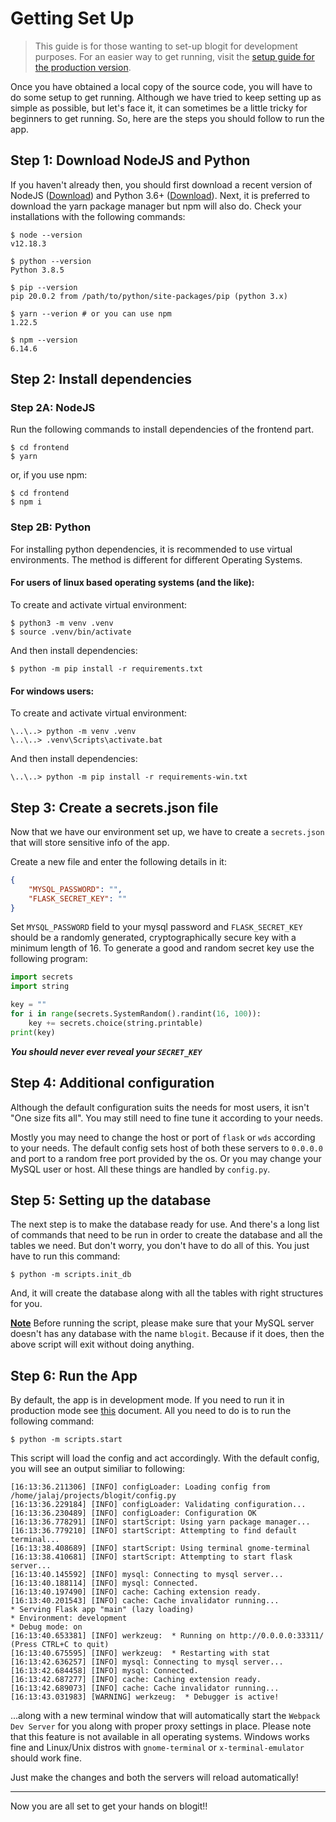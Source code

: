 # Getting Set Up

> This guide is for those wanting to set-up blogit for development purposes. For an easier way to get running, visit the [setup guide for the production version](./production).

Once you have obtained a local copy of the source code, you will have to do some setup to get running. Although we have tried to keep setting up as simple as possible, but let's face it, it can sometimes be a little tricky for beginners to get running. So, here are the steps you should follow to run the app.

## Step 1: Download NodeJS and Python

If you haven't already then, you should first download a recent version of NodeJS ([Download](https://nodejs.org/en/download/)) and Python 3.6+ ([Download](https://www.python.org/downloads/)).
Next, it is preferred to download the yarn package manager but npm will also do.
Check your installations with the following commands:

    $ node --version
    v12.18.3

    $ python --version
    Python 3.8.5

    $ pip --version
    pip 20.0.2 from /path/to/python/site-packages/pip (python 3.x)

    $ yarn --verion # or you can use npm
    1.22.5

    $ npm --version
    6.14.6

## Step 2: Install dependencies

### Step 2A: NodeJS

Run the following commands to install dependencies of the frontend part.

    $ cd frontend
    $ yarn

or, if you use npm:

    $ cd frontend
    $ npm i

### Step 2B: Python

For installing python dependencies, it is recommended to use virtual environments. The method is different for different Operating Systems.

#### For users of linux based operating systems (and the like):

To create and activate virtual environment:

    $ python3 -m venv .venv
    $ source .venv/bin/activate

And then install dependencies:

    $ python -m pip install -r requirements.txt

#### For windows users:

To create and activate virtual environment:

    \..\..> python -m venv .venv
    \..\..> .venv\Scripts\activate.bat

And then install dependencies:

    \..\..> python -m pip install -r requirements-win.txt

## Step 3: Create a secrets.json file

Now that we have our environment set up, we have to create a `secrets.json` that will store sensitive info of the app.

Create a new file and enter the following details in it:

```json
{
    "MYSQL_PASSWORD": "",
    "FLASK_SECRET_KEY": ""
}
```

Set `MYSQL_PASSWORD` field to your mysql password and `FLASK_SECRET_KEY` should be a randomly generated, cryptographically secure key with a minimum length of 16. To generate a good and random secret key use the following program:

```python
import secrets
import string

key = ""
for i in range(secrets.SystemRandom().randint(16, 100)):
    key += secrets.choice(string.printable)
print(key)
```

***You should never ever reveal your `SECRET_KEY`***

## Step 4: Additional configuration

Although the default configuration suits the needs for most users, it isn't "One size fits all".
You may still need to fine tune it according to your needs.

Mostly you may need to change the host or port of `flask` or `wds` according to your needs. The default config sets host of both these servers to `0.0.0.0` and port to a random free port provided by the os.
Or you may change your MySQL user or host. All these things are handled by `config.py`.

## Step 5: Setting up the database

The next step is to make the database ready for use. And there's a long list of commands that need to be run in order to create the database and all the tables we need. But don't worry, you don't have to do all of this. You just have to run this command:

    $ python -m scripts.init_db

And, it will create the database along with all the tables with right structures for you.

<ins>**Note**</ins> Before running the script, please make sure that your MySQL server doesn't has any database with the name `blogit`. Because if it does, then the above script will exit without doing anything.

## Step 6: Run the App

By default, the app is in development mode. If you need to run it in production mode see [this](./production) document. All you need to do is to run the following command:

    $ python -m scripts.start

This script will load the config and act accordingly. With the default config, you will see an output similiar to following:

    [16:13:36.211306] [INFO] configLoader: Loading config from /home/jalaj/projects/blogit/config.py
    [16:13:36.229184] [INFO] configLoader: Validating configuration...
    [16:13:36.230489] [INFO] configLoader: Configuration OK
    [16:13:36.778291] [INFO] startScript: Using yarn package manager...
    [16:13:36.779210] [INFO] startScript: Attempting to find default terminal...
    [16:13:38.408689] [INFO] startScript: Using terminal gnome-terminal
    [16:13:38.410681] [INFO] startScript: Attempting to start flask server...
    [16:13:40.145592] [INFO] mysql: Connecting to mysql server...
    [16:13:40.188114] [INFO] mysql: Connected.
    [16:13:40.197490] [INFO] cache: Caching extension ready.
    [16:13:40.201543] [INFO] cache: Cache invalidator running...
    * Serving Flask app "main" (lazy loading)
    * Environment: development
    * Debug mode: on
    [16:13:40.653381] [INFO] werkzeug:  * Running on http://0.0.0.0:33311/ (Press CTRL+C to quit)
    [16:13:40.675595] [INFO] werkzeug:  * Restarting with stat
    [16:13:42.636257] [INFO] mysql: Connecting to mysql server...
    [16:13:42.684458] [INFO] mysql: Connected.
    [16:13:42.687277] [INFO] cache: Caching extension ready.
    [16:13:42.689073] [INFO] cache: Cache invalidator running...
    [16:13:43.031983] [WARNING] werkzeug:  * Debugger is active!

...along with a new terminal window that will automatically start the `Webpack Dev Server` for you along with proper proxy settings in place. 
Please note that this feature is not available in all operating systems. Windows works fine and Linux/Unix distros with `gnome-terminal` or `x-terminal-emulator` should work fine.

Just make the changes and both the servers will reload automatically!

---

Now you are all set to get your hands on blogit!!
